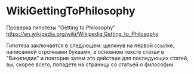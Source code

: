 # WikiGettingToPhilosophy
Проверка гипотезы "Getting to Philosophy" https://en.wikipedia.org/wiki/Wikipedia:Getting_to_Philosophy

Гипотеза заключается в следующем: щелкнув на первой ссылке, написанной строчными буквами,
в основном тексте статьи в "Википедии" и повторив затем это действие для последующих статей,
вы, скорее всего, попадете на страницу со статьей о философии.
